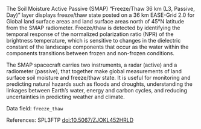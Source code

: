 The Soil Moisture Active Passive (SMAP) “Freeze/Thaw 36 km (L3, Passive, Day)” layer displays freeze/thaw state posted on a 36 km EASE-Grid 2.0 for Global land surface areas and land surface areas north of 45°N latitude from the SMAP radiometer. Freeze/thaw is detected by identifying the temporal response of the normalized polarization ratio (NPR) of the brightness temperature, which is sensitive to changes in the dielectric constant of the landscape components that occur as the water within the components transitions between frozen and non-frozen conditions.

The SMAP spacecraft carries two instruments, a radar (active) and a radiometer (passive), that together make global measurements of land surface soil moisture and freeze/thaw state. It is useful for monitoring and predicting natural hazards such as floods and droughts, understanding the linkages between Earth’s water, energy and carbon cycles, and reducing uncertainties in predicting weather and climate.

Data field: `freeze_thaw`

References: SPL3FTP [doi:10.5067/ZJOKL452HRLD](https://doi.org/10.5067/ZJOKL452HRLD)

